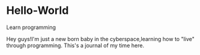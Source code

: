 # Hello-World
Learn programming

Hey guys!I'm just a new born baby in the cyberspace,learning how to "live" through programming.
This's a journal of my time here.
